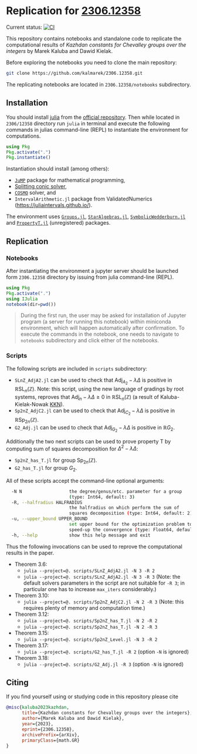 # Replication for [2306.12358](https://arxiv.org/abs/2306.12358)

Current status: [![CI](https://github.com/kalmarek/2306.12358/actions/workflows/ci.yml/badge.svg)](https://github.com/kalmarek/2306.12358/actions/workflows/ci.yml)

This repository contains notebooks and standalone code to replicate the computational results of _Kazhdan constants for Chevalley groups over the integers_ by Marek Kaluba and Dawid Kielak.

Before exploring the notebooks you need to clone the main repository:

```bash
git clone https://github.com/kalmarek/2306.12358.git
```

The replicating notebooks are located in `2306.12358/notebooks` subdirectory.

## Installation

You should install [julia](https://julialang.org/) from the [official repository](https://julialang.org/downloads/). Then while located in `2306/12358` directory run `julia` in terminal and execute the following commands in julias command-line (REPL) to instantiate the environment for computations.

```julia
using Pkg
Pkg.activate(".")
Pkg.instantiate()
```

Instantiation should install (among others):

* [`JuMP`](https://jump.dev/) package for mathematical programming,
* [Splitting conic solver](https://github.com/cvxgrp/scs),
* [`COSMO`](https://github.com/oxfordcontrol/COSMO.jl) solver, and
* `IntervalArithmetic.jl` package from ValidatedNumerics (https://juliaintervals.github.io/).

The environment uses [`Groups.jl`](https://github.com/kalmarek/Groups.jl), [`StarAlgebras.jl`](https://github.com/kalmarek/StarAlgebras.jl/), [`SymbolicWedderburn.jl`](https://github.com/kalmarek/SymbolicWedderburn.jl/) and [`PropertyT.jl`](https://github.com/kalmarek/PropertyT.jl/) (unregistered) packages.

## Replication

### Notebooks

After instantiating the environment a jupyter server should be launched form `2306.12358` directory by issuing from julia command-line (REPL).

```julia
using Pkg
Pkg.activate(".")
using IJulia
notebook(dir=pwd())
```

> During the first run, the user may be asked for installation of Jupyter program (a server for running this notebook) within miniconda environment, which will happen automatically after confirmation. To execute the commands in the notebook, one needs to navigate to `notebooks` subdirectory and click either of the notebooks.

### Scripts

The following scripts are included in `scripts`  subdirectory:

* `SLnZ_AdjA2.jl` can be used to check that $\operatorname{Adj}_{A_2} - \lambda \Delta$ is positive in $\mathbb{R} \operatorname{SL}_{n}(\mathbb{Z})$. Note: this script, using the new language of gradings by root systems, reproves that $\operatorname{Adj}_n - \lambda \Delta \geqslant 0$ in $\mathbb{R} \operatorname{SL}_n(\mathbb{Z})$ (a result of Kaluba-Kielak-Nowak [KKN](https://arxiv.org/abs/1812.03456)).
* `Sp2nZ_AdjC2.jl` can be used to check that $\operatorname{Adj}_{C_2} - \lambda \Delta$ is positive in $\mathbb{R} \operatorname{Sp}_{2n}(\mathbb{Z})$.
* `G2_Adj.jl` can be used to check that $\operatorname{Adj}_{G_2} - \lambda \Delta$ is positive in $\mathbb{R} G_2$.

Additionally the two next scripts can be used to prove property T by computing sum of squares decomposition for $\Delta^2 - \lambda \Delta$:

* `Sp2nZ_has_T.jl` for group $\operatorname{Sp}_{2n}(\mathbb{Z})$.
* `G2_has_T.jl` for group $G_2$.

All of these scripts accept the command-line optional arguments:

```bash
  -N N                  the degree/genus/etc. parameter for a group
                        (type: Int64, default: 3)
  -R, --halfradius HALFRADIUS
                        the halfradius on which perform the sum of
                        squares decomposition (type: Int64, default: 2)
  -u, --upper_bound UPPER_BOUND
                        set upper bound for the optimization problem to
                        speed-up the convergence (type: Float64, default: Inf)
  -h, --help            show this help message and exit
```

Thus the following invocations can be used to reprove the computational results in the paper.

* Theorem 3.6:
  * `julia --project=@. scripts/SLnZ_AdjA2.jl -N 3 -R 2`
  * `julia --project=@. scripts/SLnZ_AdjA2.jl -N 3 -R 3` (Note: the default solvers parameters in the script are not suitable for `-R 3`; in particular one has to increase `max_iters` considerably.)
* Theorem 3.10:
  * `julia --project=@. scripts/Sp2nZ_AdjC2.jl -N 2 -R 3` (Note: this requires plenty of memory and computation time.)
* Theorem 3.12:
  * `julia --project=@. scripts/Sp2nZ_has_T.jl -N 2 -R 2`
  * `julia --project=@. scripts/Sp2nZ_has_T.jl -N 2 -R 3`
* Theorem 3.15:
  * `julia --project=@. scripts/Sp2nZ_Level.jl -N 3 -R 2`
* Theorem 3.17:
  * `julia --project=@. scripts/G2_has_T.jl -R 2` (option `-N` is ignored)
* Theorem 3.18:
  * `julia --project=@. scripts/G2_Adj.jl -R 3` (option `-N` is ignored)

## Citing

If you find yourself using or studying code in this repository please cite

```bibtex
@misc{kaluba2023kazhdan,
      title={Kazhdan constants for Chevalley groups over the integers},
      author={Marek Kaluba and Dawid Kielak},
      year={2023},
      eprint={2306.12358},
      archivePrefix={arXiv},
      primaryClass={math.GR}
}
```

